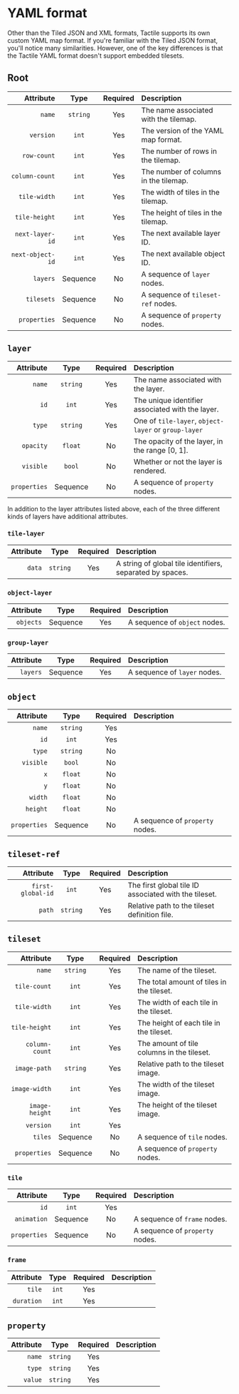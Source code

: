 # YAML format

Other than the Tiled JSON and XML formats, Tactile supports its own custom YAML map format. If
you're familiar with the Tiled JSON format, you'll notice many similarities. However, one of the key
differences is that the Tactile YAML format doesn't support embedded tilesets.

## Root

|        Attribute |   Type   | Required | Description                           |
| ---------------: | :------: | :------: | :------------------------------------ |
|           `name` | `string` |   Yes    | The name associated with the tilemap. |
|        `version` |  `int`   |   Yes    | The version of the YAML map format.   |
|      `row-count` |  `int`   |   Yes    | The number of rows in the tilemap.    |
|   `column-count` |  `int`   |   Yes    | The number of columns in the tilemap. |
|     `tile-width` |  `int`   |   Yes    | The width of tiles in the tilemap.    |
|    `tile-height` |  `int`   |   Yes    | The height of tiles in the tilemap.   |
|  `next-layer-id` |  `int`   |   Yes    | The next available layer ID.          |
| `next-object-id` |  `int`   |   Yes    | The next available object ID.         |
|         `layers` | Sequence |    No    | A sequence of `layer` nodes.          |
|       `tilesets` | Sequence |    No    | A sequence of `tileset-ref` nodes.    |
|     `properties` | Sequence |    No    | A sequence of `property` nodes.       |

## `layer`

|    Attribute |   Type   | Required | Description                                          |
| -----------: | :------: | :------: | :--------------------------------------------------- |
|       `name` | `string` |   Yes    | The name associated with the layer.                  |
|         `id` |  `int`   |   Yes    | The unique identifier associated with the layer.     |
|       `type` | `string` |   Yes    | One of `tile-layer`, `object-layer` or `group-layer` |
|    `opacity` | `float`  |    No    | The opacity of the layer, in the range [0, 1].       |
|    `visible` |  `bool`  |    No    | Whether or not the layer is rendered.                |
| `properties` | Sequence |    No    | A sequence of `property` nodes.                      |

In addition to the layer attributes listed above, each of the three different kinds of layers have
additional attributes.

### `tile-layer`

| Attribute |   Type   | Required | Description                                               |
| --------: | :------: | :------: | :-------------------------------------------------------- |
|    `data` | `string` |   Yes    | A string of global tile identifiers, separated by spaces. |

### `object-layer`

| Attribute |   Type   | Required | Description                   |
| --------: | :------: | :------: | :---------------------------- |
| `objects` | Sequence |   Yes    | A sequence of `object` nodes. |

### `group-layer`

| Attribute |   Type   | Required | Description                  |
| --------: | :------: | :------: | :--------------------------- |
|  `layers` | Sequence |   Yes    | A sequence of `layer` nodes. |

## `object`

|    Attribute |   Type   | Required | Description                     |
| -----------: | :------: | :------: | :------------------------------ |
|       `name` | `string` |   Yes    |                                 |
|         `id` |  `int`   |   Yes    |                                 |
|       `type` | `string` |    No    |                                 |
|    `visible` |  `bool`  |    No    |                                 |
|          `x` | `float`  |    No    |                                 |
|          `y` | `float`  |    No    |                                 |
|      `width` | `float`  |    No    |                                 |
|     `height` | `float`  |    No    |                                 |
| `properties` | Sequence |    No    | A sequence of `property` nodes. |

## `tileset-ref`

|         Attribute |   Type   | Required | Description                                           |
| ----------------: | :------: | :------: | :---------------------------------------------------- |
| `first-global-id` |  `int`   |   Yes    | The first global tile ID associated with the tileset. |
|            `path` | `string` |   Yes    | Relative path to the tileset definition file.         |

## `tileset`

|      Attribute |   Type   | Required | Description                                |
| -------------: | :------: | :------: | :----------------------------------------- |
|         `name` | `string` |   Yes    | The name of the tileset.                   |
|   `tile-count` |  `int`   |   Yes    | The total amount of tiles in the tileset.  |
|   `tile-width` |  `int`   |   Yes    | The width of each tile in the tileset.     |
|  `tile-height` |  `int`   |   Yes    | The height of each tile in the tileset.    |
| `column-count` |  `int`   |   Yes    | The amount of tile columns in the tileset. |
|   `image-path` | `string` |   Yes    | Relative path to the tileset image.        |
|  `image-width` |  `int`   |   Yes    | The width of the tileset image.            |
| `image-height` |  `int`   |   Yes    | The height of the tileset image.           |
|      `version` |  `int`   |   Yes    |                                            |
|        `tiles` | Sequence |    No    | A sequence of `tile` nodes.                |
|   `properties` | Sequence |    No    | A sequence of `property` nodes.            |

### `tile`

|    Attribute |   Type   | Required | Description                     |
| -----------: | :------: | :------: | :------------------------------ |
|         `id` |  `int`   |   Yes    |                                 |
|  `animation` | Sequence |    No    | A sequence of `frame` nodes.    |
| `properties` | Sequence |    No    | A sequence of `property` nodes. |

### `frame`

|  Attribute | Type  | Required | Description |
| ---------: | :---: | :------: | :---------- |
|     `tile` | `int` |   Yes    |             |
| `duration` | `int` |   Yes    |             |

## `property`

| Attribute |   Type   | Required | Description |
| --------: | :------: | :------: | :---------- |
|    `name` | `string` |   Yes    |             |
|    `type` | `string` |   Yes    |             |
|   `value` | `string` |   Yes    |             |
